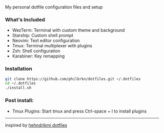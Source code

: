 
My personal dotfile configuration files and setup


### What's Included

- WezTerm: Terminal with custom theme and background
- Starship: Custom shell prompt
- Neovim: Text editor configuration
- Tmux: Terminal multiplexer with plugins
- Zsh: Shell configuration
- Karabiner: Key remapping

### Installation

```bash
git clone https://github.com/philbrkn/dotfiles.git ~/.dotfiles
cd ~/.dotfiles
./install.sh
```
### Post install:
- Tmux Plugins: Start tmux and press Ctrl-space + I to install plugins

---
inspired by [hehndrikmi dotfiles](https://github.com/hendrikmi/dotfiles)
